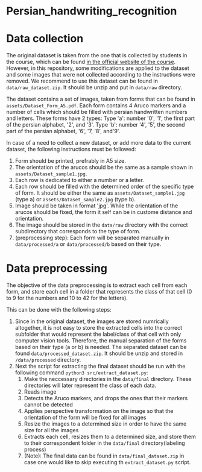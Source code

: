 # Persian_handwriting_recognition


# Data collection
The original dataset is taken from the one that is collected by students in the course, which can be found <a href='https://wp.kntu.ac.ir/nasihatkon/teaching/cvug/s2020/assets/files/project/Persian-digits-and-letter-raw.zip'>in the official website of the course</a>. However, in this repository, some modifications are applied to the dataset and some images that were not collected according to the instructions were removed. We recommend to use this dataset can be found in `data/raw_dataset.zip`. It should be unzip and put in `data/raw` directory.

The dataset contains a set of images, taken from forms that can be found in `assets/Dataset_Form_A5.pdf`. Each form contains 4 Aruco markers and a number of cells which should be filled with persian handwritten numbers and letters. These forms have 2 types:
Type 'a': number '0', '1', the first part of the persian alphabet, '2', and '3'.
Type 'b': number '4', '5', the second part of the persian alphabet, '6', '7, '8', and'9'. 

In case of a need to collect a new dataset, or add more data to the current dataset, the following instructions must be followed:
1. Form should be printed, prefrably in A5 size.
2. The orientation of the arucos should be the same as a sample shown in `assets/Dataset_sample1.jpg`.
3. Each row is dedicated to either a number or a letter. 
4. Each row should be filled with the determined order of the specific type of form. It should be either the same as `assets/Dataset_sample1.jpg` (type a) or `assets/Dataset_sample2.jpg` (type b).
5. Image should be taken in format 'jpg'. While the orientation of the arucos should be fixed, the form it self can be in custome distance and orientation.
6. The image should be stored in the `data/raw` directory with the correct subdirectory that corresponds to the type of form.
7. (preprocessing step): Each form will be separated manually in `data/processed/a` or `data/processed/b` based on their type. 
   
# Data preprocessing
The objective of the data preprocessing is to extract each cell from each form, and store each cell in a folder that represents the class of that cell (0 to 9 for the numbers and 10 to 42 for the letters). 

This can be done with the following steps:
1. Since in the original dataset, the images are stored numrically altogether, it is not easy to store the extracted cells into the correct subfolder that would represent the label/class of that cell with only computer vision tools. Therefore, the manual separation of the forms based on their type (a or b) is needed. The separated dataset can be found `data/processed_dataset.zip`. It should be unzip and stored in `/data/processed` directory.
2. Next the script for extracting the final dataset should be run with the following command `python3 src/extract_dataset.py`:
   1. Make the neccessary directories in the `data/final` directory. These directories will later represent the class of each data.
   2. Reads image
   3. Detects the Aruco markers, and drops the ones that their markers cannot be detected
   4. Applies perspective transformation on the image so that the orientation of the form will be fixed for all images
   5. Resize the images to a determined size in order to have the same size for all the images
   6. Extracts each cell, resizes them to a determined size, and store them to their correspondent folder in the `data/final` directory(labeling process)
   7. (Note): The final data can be found in `data/final_dataset.zip` in case one would like to skip executing th `extract_dataset.py` script.
